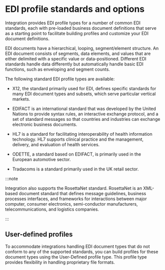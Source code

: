 # EDI profile standards and options

<head>
  <meta name="guidename" content="Integration"/>
  <meta name="context" content="GUID-71c2a6c9-ff3f-4bc9-9629-c6dd27d235e6"/>
</head>


Integration provides EDI profile types for a number of common EDI standards, each with pre-loaded business document definitions that serve as a starting point to facilitate building profiles and customize your EDI document definitions.

EDI documents have a hierarchical, looping, segment/element structure. An EDI document consists of segments, data elements, and values that are either delimited with a specific value or data-positioned. Different EDI standards handle data differently but automatically handle basic EDI functions, such as enveloping and segment counts.

The following standard EDI profile types are available:

-   X12, the standard primarily used for EDI, defines specific standards for many EDI document types and subsets, which serve particular vertical markets.

-   EDIFACT is an international standard that was developed by the United Nations to provide syntax rules, an interactive exchange protocol, and a set of standard messages so that countries and industries can exchange electronic business documents.

-   HL7 is a standard for facilitating interoperability of health information technology. HL7 supports clinical practice and the management, delivery, and evaluation of health services.

-   ODETTE, a standard based on EDIFACT, is primarily used in the European automotive sector.

-   Tradacoms is a standard primarily used in the UK retail sector.

:::note

Integration also supports the RosettaNet standard. RosettaNet is an XML-based document standard that defines message guidelines, business processes interfaces, and frameworks for interactions between major computer, consumer electronics, semi-conductor manufacturers, telecommunications, and logistics companies.

:::

## User-defined profiles

To accommodate integrations handling EDI document types that do not conform to any of the supported standards, you can build profiles for these document types using the User-Defined profile type. This profile type provides flexibility in handling proprietary file formats.